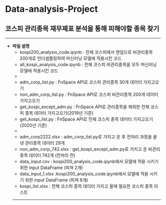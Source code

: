 # Data-analysis-Project
## 코스피 관리종목 재무제표 분석을 통해 피해야할 종목 찾기


---
* __파일 설명__
  * kospi200_analysis_code.ipynb : 전체 코스피에서 랜덤으로 비관리종목 200개로 언더샘플링하여 머신러닝 모델에 적용시킨 코드
  * all_kospi_analysis_code.ipynb : 전체 코스피 비관리종목을 모두 머신러닝 모델에 적용시킨 코드
  * 
  * adm_corp_list.py : FnSpace API로 코스피 관리종목 30개 데이터 가지고오기
  * non_adm_corp_list.py : FnSpace API로 코스피 비관리종목 200개 데이터 가지고오기
  * get_kospi_except_adm.py : FnSpace API로 관리종목을 제외한 전체 코스피 종목 데이터 가지고오기(2019년 기준)
  * get_kospi_list.py : FnSpace API로 전체 코스피 종목 데이터 가지고오기(2020년 기준)
  * 
  * adm_corp2222.xlsx : adm_corp_list.py로 가지고 온 후 전처리 과정을 끝낸 관리종목 데이터 29개
  * non_adm_corp_742.xlsx : get_kospi_except_adm.py로 가지고 온 비관리종목 데이터 742개 (전처리 전)
  * data_input.csv : kospi200_analysis_code.ipynb에서 모델에 적용 시키기 위한 input DataFrame (피쳐 2개)
  * data_input_1.xlsx :kospi200_analysis_code.ipynb에서 모델에 적용 시키기 위한 input DataFrame (피쳐 6개)
  * kospi_list.xlsx : 전체 코스피 종목 데이터 가지고 올때 필요한 코스피 종목 리스트
  ---
  
  
  
  
